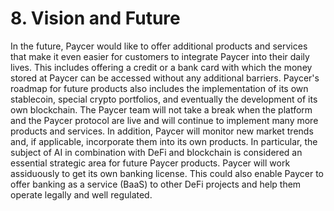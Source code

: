 # 8. Vision and Future

In the future, Paycer would like to offer additional products and services that make it even easier for customers to integrate Paycer into their daily lives. This includes offering a credit or a bank card with which the money stored at Paycer can be accessed without any additional barriers. Paycer's roadmap for future products also includes the implementation of its own stablecoin, special crypto portfolios, and eventually the development of its own blockchain. The Paycer team will not take a break when the platform and the Paycer protocol are live and will continue to implement many more products and services. In addition, Paycer will monitor new market trends and, if applicable, incorporate them into its own products. In particular, the subject of AI in combination with DeFi and blockchain is considered an essential strategic area for future Paycer products. Paycer will work assiduously to get its own banking license. This could also enable Paycer to offer banking as a service \(BaaS\) to other DeFi projects and help them operate legally and well regulated.

